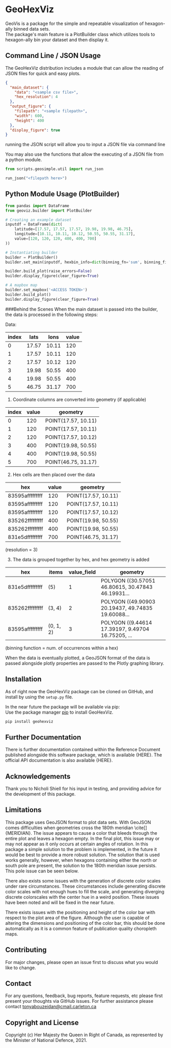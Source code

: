 # GeoHexViz

GeoVis is a package for the simple and repeatable visualization of hexagon-ally binned data sets.\
The package's main feature is a PlotBuilder class which utilizes tools to hexagon-ally bin your dataset and then display it.

## Command Line / JSON Usage
The GeoHexViz distribution includes a module that can allow the reading of JSON files
for quick and easy plots.

```json
{
  "main_dataset": {
    "data": "<sample csv file>",
    "hex_resolution": 4
  },
  "output_figure": {
    "filepath": "<sample filepath>",
    "width": 600,
    "height": 400
  },
  "display_figure": true
}
```
running the JSON script will allow you to input a JSON file via command line

You may also use the functions that allow the executing of a JSON file from a python module.

```python
from scripts.geosimple.util import run_json

run_json("<filepath here>")
```

## Python Module Usage (PlotBuilder)
```python
from pandas import DataFrame
from geoviz.builder import PlotBuilder

# Creating an example dataset
inputdf = DataFrame(dict(
    latitude=[17.57, 17.57, 17.57, 19.98, 19.98, 46.75],
    longitude=[10.11, 10.11, 10.12, 50.55, 50.55, 31.17],
    value=[120, 120, 120, 400, 400, 700]
))

# Instantiating builder
builder = PlotBuilder()
builder.set_main(inputdf, hexbin_info=dict(binning_fn='sum', binning_field='value'))

builder.build_plot(raise_errors=False)
builder.display_figure(clear_figure=True)

# A mapbox map
builder.set_mapbox('<ACCESS TOKEN>')
builder.build_plot()
builder.display_figure(clear_figure=True)
```

###Behind the Scenes
When the main dataset is passed into the builder, the data is processed in the following steps:

Data:

| index | lats  | lons  | value |
|-------|-------|-------|-------|
| 0     | 17.57 | 10.11 | 120   |
| 1     | 17.57 | 10.11 | 120   |
| 2     | 17.57 | 10.12 | 120   |
| 3     | 19.98 | 50.55 | 400   |
| 4     | 19.98 | 50.55 | 400   |
| 5     | 46.75 | 31.17 | 700   |

1) Coordinate columns are converted into geometry (if applicable)

| index | value | geometry            |
|-------|-------|---------------------|
| 0     | 120   | POINT(17.57, 10.11) |
| 1     | 120   | POINT(17.57, 10.11) |
| 2     | 120   | POINT(17.57, 10.12) |
| 3     | 400   | POINT(19.98, 50.55) |
| 4     | 400   | POINT(19.98, 50.55) |
| 5     | 700   | POINT(46.75, 31.17) |

2) Hex cells are then placed over the data

| hex             | value | geometry            |
|-----------------|-------|---------------------|
| 83595afffffffff | 120   | POINT(17.57, 10.11) |
| 83595afffffffff | 120   | POINT(17.57, 10.11) |
| 83595afffffffff | 120   | POINT(17.57, 10.12) |
| 835262fffffffff | 400   | POINT(19.98, 50.55) |
| 835262fffffffff | 400   | POINT(19.98, 50.55) |
| 831e5dfffffffff | 700   | POINT(46.75, 31.17) |
(resolution = 3)

3) The data is grouped together by hex, and hex geometry is added

| hex             | items     | value_field | geometry                                          |
|-----------------|-----------|-------------|---------------------------------------------------|
| 831e5dfffffffff | (5)       |      1      | POLYGON ((30.57051 46.80615, 30.47843 46.19931... |
| 835262fffffffff | (3, 4)    |      2      | POLYGON ((49.90903 20.19437, 49.74835 19.60088... |
| 83595afffffffff | (0, 1, 2) |      3      | POLYGON ((9.44614 17.39197, 9.49704 16.75205, ... |
(binning function = num. of occurrences within a hex)

When the data is eventually plotted, a GeoJSON format of the data is passed
alongside plotly properties are passed to the Plotly graphing library.

## Installation
As of right now the GeoHexViz package can be cloned on GitHub, and install
by using the `setup.py` file.

In the near future the package will be available via pip:\
Use the package manager [pip](https://pip.pypa.io/en/stable/) to install GeoHexViz.
```bash
pip install geohexviz
```

## Further Documentation
There is further documentation contained within the Reference Document published
alongside this software package, which is available {HERE}. The official API
documentation is also available {HERE}.

## Acknowledgements
Thank you to Nicholi Shiell for his input in testing, and providing advice for
the development of this package.

## Limitations
This package uses GeoJSON format to plot data sets. With GeoJSON comes
difficulties when geometries cross the 180th meridian \cite[]{MERIDIAN}.
The issue appears to cause a color that bleeds through the entire plot
and leaves a hexagon empty. In the final plot, this issue may or may not appear as
it only occurs at certain angles of rotation. In this package a simple
solution to the problem is implemented, in the future it would be best
to provide a more robust solution. The solution that is used works generally,
however, when hexagons containing either the north or south pole are present,
the solution to the 180th meridian issue persists. 
This pole issue can be seen below.



There also exists some issues with the generation of discrete color scales
under rare circumstances. These circumstances include generating discrete
color scales with not enough hues to fill the scale, and generating diverging discrete
colorscales with the center hue in a weird position. These issues have been
noted and will be fixed in the near future. 

There exists issues with the positioning and height of the color bar
with respect to the plot area of the figure. Although the user is capable of altering
the dimensions and positioning of the color bar, this should be done automatically
as it is a common feature of publication quality choropleth maps.

## Contributing
For major changes, please open an issue first to discuss what you would like to change.

## Contact
For any questions, feedback, bug reports, feature requests, etc please first
present your thoughts via GitHub issues. For further assistance please
contact tonyabouzeidan@cmail.carleton.ca

## Copyright and License
Copyright (c) Her Majesty the Queen in Right of Canada, as represented by
the Minister of National Defence, 2021.